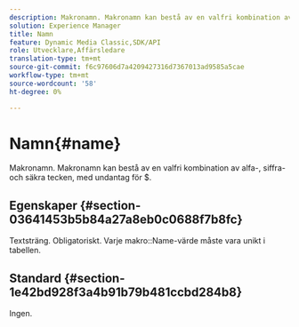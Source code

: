 ```yaml
---
description: Makronamn. Makronamn kan bestå av en valfri kombination av alfa-, siffra- och säkra tecken, med undantag för $.
solution: Experience Manager
title: Namn
feature: Dynamic Media Classic,SDK/API
role: Utvecklare,Affärsledare
translation-type: tm+mt
source-git-commit: f6c97606d7a4209427316d7367013ad9585a5cae
workflow-type: tm+mt
source-wordcount: '58'
ht-degree: 0%

---
```



# Namn{#name}

Makronamn. Makronamn kan bestå av en valfri kombination av alfa-, siffra- och säkra tecken, med undantag för $.

## Egenskaper {#section-03641453b5b84a27a8eb0c0688f7b8fc}

Textsträng. Obligatoriskt. Varje makro::Name-värde måste vara unikt i tabellen.

## Standard {#section-1e42bd928f3a4b91b79b481ccbd284b8}

Ingen.
